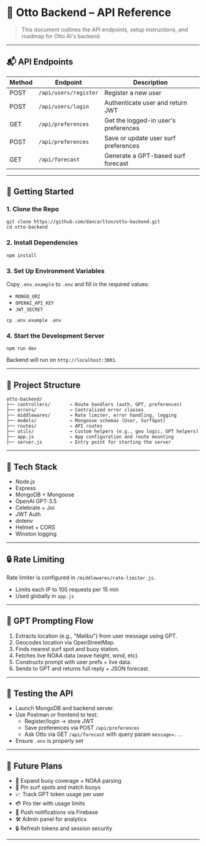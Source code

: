 # 🧠 Otto Backend – API Reference

> This document outlines the API endpoints, setup instructions, and roadmap for Otto AI's backend.

---

## 📬 API Endpoints

| Method | Endpoint               | Description                           |
|--------|------------------------|---------------------------------------|
| POST   | `/api/users/register`  | Register a new user                   |
| POST   | `/api/users/login`     | Authenticate user and return JWT      |
| GET    | `/api/preferences`     | Get the logged-in user's preferences  |
| POST   | `/api/preferences`     | Save or update user surf preferences  |
| GET    | `/api/forecast`        | Generate a GPT-based surf forecast    |

---

## 🚀 Getting Started

### 1. Clone the Repo

```
git clone https://github.com/dancarlton/otto-backend.git
cd otto-backend
```

### 2. Install Dependencies

```
npm install
```

### 3. Set Up Environment Variables

Copy `.env.example` to `.env` and fill in the required values:

- `MONGO_URI`
- `OPENAI_API_KEY`
- `JWT_SECRET`

```
cp .env.example .env
```

### 4. Start the Development Server

```
npm run dev
```

Backend will run on `http://localhost:3001`.

---

## 📁 Project Structure
```
otto-backend/
├── controllers/       → Route handlers (auth, GPT, preferences)
├── errors/            → Centralized error classes
├── middlewares/       → Rate limiter, error handling, logging
├── models/            → Mongoose schemas (User, SurfSpot)
├── routes/            → API routes
├── utils/             → Custom helpers (e.g., geo logic, GPT helpers)
├── app.js             → App configuration and route mounting
├── server.js          → Entry point for starting the server
```
---

## 🧰 Tech Stack

- Node.js
- Express
- MongoDB + Mongoose
- OpenAI GPT-3.5
- Celebrate + Joi
- JWT Auth
- dotenv
- Helmet + CORS
- Winston logging

---

## 🔒 Rate Limiting

Rate limiter is configured in `/middlewares/rate-limiter.js`.

- Limits each IP to 100 requests per 15 min
- Used globally in `app.js`

---

## 🧠 GPT Prompting Flow

1. Extracts location (e.g., "Malibu") from user message using GPT.
2. Geocodes location via OpenStreetMap.
3. Finds nearest surf spot and buoy station.
4. Fetches live NOAA data (wave height, wind, etc).
5. Constructs prompt with user prefs + live data.
6. Sends to GPT and returns full reply + JSON forecast.

---

## 🧪 Testing the API

- Launch MongoDB and backend server.
- Use Postman or frontend to test:
  - Register/login → store JWT
  - Save preferences via POST `/api/preferences`
  - Ask Otto via GET `/api/forecast` with query param `message=...`
- Ensure `.env` is properly set

---

## 🔮 Future Plans

- 🌊 Expand buoy coverage + NOAA parsing
- 📍 Pin surf spots and match buoys
- 📈 Track GPT token usage per user
- 💳 Pro tier with usage limits
- 📡 Push notifications via Firebase
- 🛠 Admin panel for analytics
- 🔒 Refresh tokens and session security

---
